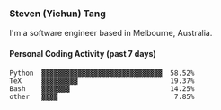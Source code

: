 ### Steven (Yichun) Tang

I'm a software engineer based in Melbourne, Australia.

#### Personal Coding Activity (past 7 days)
```
Python  ▓▓▓▓▓▓▓▓▓▓▓▓▓▓▓▓▓▓▓▓▓▓▓▓▓▓▓▓▓▓  58.52%
TeX     ▓▓▓▓▓▓▓▓▓                       19.37%
Bash    ▓▓▓▓▓▓▓                         14.25%
other   ▓▓▓▓                             7.85%
```
